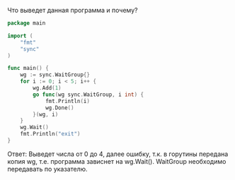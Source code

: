 Что выведет данная программа и почему?

```go
package main

import (
	"fmt"
	"sync"
)

func main() {
	wg := sync.WaitGroup{}
	for i := 0; i < 5; i++ {
		wg.Add(1)
		go func(wg sync.WaitGroup, i int) {
			fmt.Println(i)
			wg.Done()
		}(wg, i)
	}
	wg.Wait()
	fmt.Println("exit")
}
```

Ответ:
Выведет числа от 0 до 4, далее ошибку, 
т.к. в горутины передана копия wg, 
т.е. программа зависнет на wg.Wait().
WaitGroup необходимо передавать по указателю.
